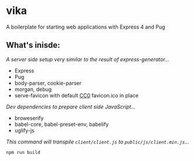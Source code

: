 # vika
A boilerplate for starting web applications with Express 4 and Pug

## What's inisde:
*A server side setup very similar to the result of express-generator...* 
- Express
- Pug
- body-parser, cookie-parser
- morgan, debug
- serve-favicon with default [CC0](https://creativecommons.org/share-your-work/public-domain/cc0/) favicon.ico in place

*Dev dependencies to prepare client side JavaScript...*
- broweserify
- babel-core, babel-preset-env, babelify
- uglify-js

*This command will transpile `client/client.js` to `public/js/client.min.js`...*

`npm run build` 
